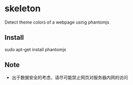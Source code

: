 skeleton
========

Detect theme colors of a webpage using phantomjs

## Install

sudo apt-get install phantomjs

## Note

- 出于数据安全的考虑，请尽可能禁止网页对服务器内网的访问
